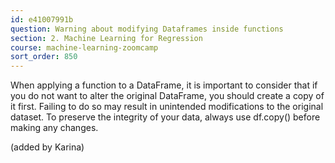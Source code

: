 ```yaml
---
id: e41007991b
question: Warning about modifying Dataframes inside functions
section: 2. Machine Learning for Regression
course: machine-learning-zoomcamp
sort_order: 850
---
```


When applying a function to a DataFrame, it is important to consider that if you do not want to alter the original DataFrame, you should create a copy of it first. Failing to do so may result in unintended modifications to the original dataset. To preserve the integrity of your data, always use df.copy() before making any changes.

(added by Karina)

